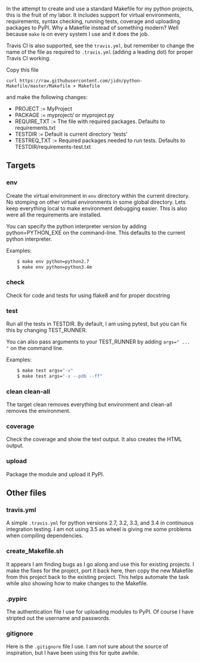 In the attempt to create and use a standard Makefile for my python projects, this is the fruit of my labor.  It includes support for virtual environments, requirements, syntax checking, running tests, coverage and uploading packages to PyPI.  Why a Makefile instead of something modern?  Well because `make` is on every system I use and it does the job.

Travis CI is also supported, see the  `travis.yml`, but remember to change the name of the file as required to `.travis.yml` (adding a leading dot) for proper Travis CI working.

Copy this file

```
curl https://raw.githubusercontent.com/jidn/python-Makefile/master/Makefile > Makefile
```

and make the following changes:

 * PROJECT := MyProject
 * PACKAGE := myproject/  or myproject.py
 * REQUIRE_TXT := The file with required packages. Defaults to requirements.txt
 * TESTDIR := Default is current directory 'tests'
 * TESTREQ_TXT := Required packages needed to run tests. Defaults to TESTDIR/requirements-test.txt

## Targets

### env
Create the virtual environment in `env` directory within the current directory.  No stomping on other virtual environments in some global directory.  Lets keep everything local to make environment debugging easier.  This is also were all the requirements are installed.

You can specify the python interpreter version by adding python=PYTHON_EXE on the command-line.  This defaults to the current python interpreter.

Examples:
``` bash
    $ make env python=python2.7
    $ make env python=python3.4m
```

### check
Check for code and tests for using flake8 and for proper docstring

### test
Run all the tests in TESTDIR.  By default, I am using pytest, but you can fix this by changing TEST_RUNNER.

You can also pass arguments to your TEST_RUNNER by adding `args=" ... "` on the command line.

Examples:
``` bash
    $ make test args="-v"
    $ make test args="-x --pdb --ff"
```

### clean clean-all
The target clean removes everything but environment and clean-all removes the environment.

### coverage
Check the coverage and show the text output.  It also creates the HTML output.

### upload
Package the module and upload it PyPI.

## Other files

### travis.yml
A simple `.travis.yml` for python versions 2.7, 3.2, 3.3, and 3.4 in continuous integration testing.  I am not using 3.5 as wheel is giving me some problems when compiling dependencies.

### create_Makefile.sh
It appears I am finding bugs as I go along and use this for existing projects.  I make the fixes for the project, port it back here, then copy the new Makefile from this project back to the existing project.  This helps automate the task while also showing how to make changes to the Makefile.

### .pypirc
The authentication file I use for uploading modules to PyPI.  Of course I have stripted out the username and passwords.

### gitignore
Here is the `.gitignore` file I use.  I am not sure about the source of inspiration, but I have been using this for quite awhile.

